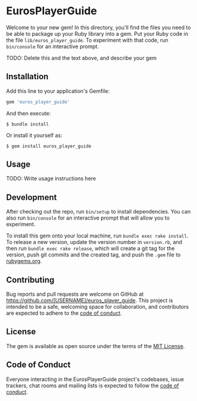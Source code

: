 # EurosPlayerGuide

Welcome to your new gem! In this directory, you'll find the files you need to be able to package up your Ruby library into a gem. Put your Ruby code in the file `lib/euros_player_guide`. To experiment with that code, run `bin/console` for an interactive prompt.

TODO: Delete this and the text above, and describe your gem

## Installation

Add this line to your application's Gemfile:

```ruby
gem 'euros_player_guide'
```

And then execute:

    $ bundle install

Or install it yourself as:

    $ gem install euros_player_guide

## Usage

TODO: Write usage instructions here

## Development

After checking out the repo, run `bin/setup` to install dependencies. You can also run `bin/console` for an interactive prompt that will allow you to experiment.

To install this gem onto your local machine, run `bundle exec rake install`. To release a new version, update the version number in `version.rb`, and then run `bundle exec rake release`, which will create a git tag for the version, push git commits and the created tag, and push the `.gem` file to [rubygems.org](https://rubygems.org).

## Contributing

Bug reports and pull requests are welcome on GitHub at https://github.com/[USERNAME]/euros_player_guide. This project is intended to be a safe, welcoming space for collaboration, and contributors are expected to adhere to the [code of conduct](https://github.com/[USERNAME]/euros_player_guide/blob/master/CODE_OF_CONDUCT.md).

## License

The gem is available as open source under the terms of the [MIT License](https://opensource.org/licenses/MIT).

## Code of Conduct

Everyone interacting in the EurosPlayerGuide project's codebases, issue trackers, chat rooms and mailing lists is expected to follow the [code of conduct](https://github.com/[USERNAME]/euros_player_guide/blob/master/CODE_OF_CONDUCT.md).
